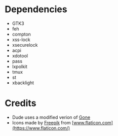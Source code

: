 # Dependencies
- GTK3
- feh
- compton
- xss-lock
- xsecurelock
- acpi
- xdotool
- pass
- lxpolkit
- tmux
- st
- xbacklight

# Credits
- Dude uses a modified verion of [Gone](https://github.com/dim13/gone)
- Icons made by [Freepik](https://www.flaticon.com/authors/freepik) from [www.flaticon.com](https://www.flaticon.com/)